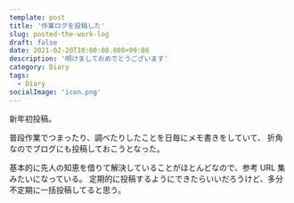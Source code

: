 ```yaml
---
template: post
title: '作業ログを投稿した'
slug: posted-the-work-log
draft: false
date: 2021-02-20T10:00:00.000+09:00
description: '明けましておめでとうございます'
category: Diary
tags:
  - Diary
socialImage: 'icon.png'
---
```


新年初投稿。

普段作業でつまったり、調べたりしたことを日毎にメモ書きをしていて、
折角なのでブログにも投稿しておこうとなった。

基本的に先人の知恵を借りて解決していることがほとんどなので、参考 URL 集みたいになっている。
定期的に投稿するようにできたらいいだろうけど、多分不定期に一括投稿してると思う。
